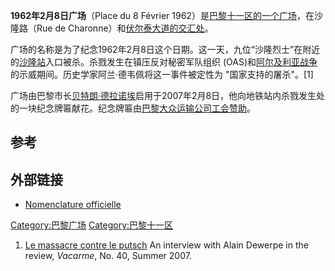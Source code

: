 **1962年2月8日广场**（Place du 8 Février
1962）是[巴黎](../Page/巴黎.md "wikilink")[十一区的一个广场](https://zh.wikipedia.org/wiki/巴黎十一区 "wikilink")，在沙隆路（Rue
de
Charonne）和[伏尔泰大道的交汇处](https://zh.wikipedia.org/wiki/伏尔泰大道 "wikilink")。

广场的名称是为了纪念1962年2月8日这个日期。这一天，九位“沙隆烈士”在附近的[沙隆站](../Page/沙隆站.md "wikilink")入口被杀。杀戮发生在镇压反对秘密军队组织
(OAS)和[阿尔及利亚战争](../Page/阿尔及利亚战争.md "wikilink")的示威期间。历史学家阿兰·德韦佩将这一事件被定性为
"国家支持的屠杀"。\[1\]

广场由巴黎市长[贝特朗·德拉诺埃](../Page/贝特朗·德拉诺埃.md "wikilink")启用于2007年2月8日，他向地铁站内杀戮发生处的一块纪念牌匾献花。纪念牌匾由[巴黎大众运输公司工会赞助](https://zh.wikipedia.org/wiki/巴黎大众运输公司 "wikilink")。

## 参考

## 外部链接

  - [Nomenclature
    officielle](http://www.v1.paris.fr/CARTO/Nomenclature/723.nom.html)

[Category:巴黎广场](https://zh.wikipedia.org/wiki/Category:巴黎广场 "wikilink")
[Category:巴黎十一区](https://zh.wikipedia.org/wiki/Category:巴黎十一区 "wikilink")

1.  [Le massacre contre le
    putsch](http://www.vacarme.eu.org/article1344.html) An interview
    with Alain Dewerpe in the review, *Vacarme*, No. 40, Summer 2007.
